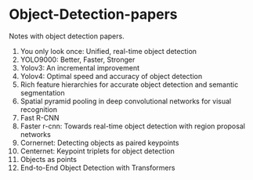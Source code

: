 # Object-Detection-papers
Notes with object detection papers.

1. You only look once: Unified, real-time object detection
2. YOLO9000: Better, Faster, Stronger 
3. Yolov3: An incremental improvement
4. Yolov4: Optimal speed and accuracy of object detection
5. Rich feature hierarchies for accurate object detection and semantic segmentation
6. Spatial pyramid pooling in deep convolutional networks for visual recognition
7. Fast R-CNN
8. Faster r-cnn: Towards real-time object detection with region proposal networks
9. Cornernet: Detecting objects as paired keypoints
10. Centernet: Keypoint triplets for object detection
11. Objects as points
12. End-to-End Object Detection with Transformers
